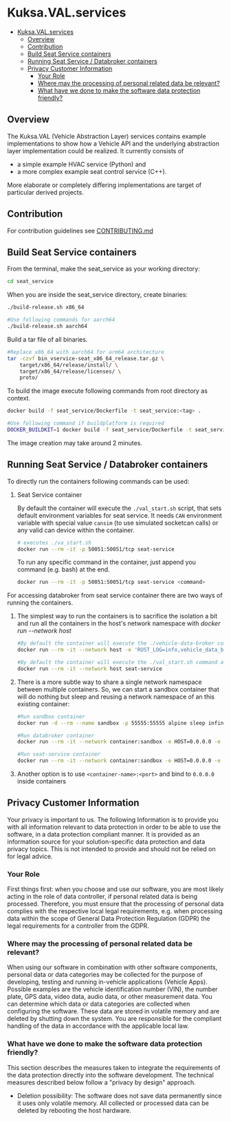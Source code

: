 # Kuksa.VAL.services

- [Kuksa.VAL.services](#kuksavalservices)
  - [Overview](#overview)
  - [Contribution](#contribution)
  - [Build Seat Service containers](#build-seat-service-containers)
  - [Running Seat Service / Databroker containers](#running-seat-service--databroker-containers)
  - [Privacy Customer Information](#privacy-customer-information)
    - [Your Role](#your-role)
    - [Where may the processing of personal related data be relevant?](#where-may-the-processing-of-personal-related-data-be-relevant)
    - [What have we done to make the software data protection friendly?](#what-have-we-done-to-make-the-software-data-protection-friendly)

## Overview

The Kuksa.VAL (Vehicle Abstraction Layer) services contains example implementations to show how a Vehicle API and the underlying abstraction layer implementation could be realized.
It currently consists of
* a simple example HVAC service (Python) and
* a more complex example seat control service (C++).
  
More elaborate or completely differing implementations are target of particular derived projects.


## Contribution

For contribution guidelines see [CONTRIBUTING.md](CONTRIBUTING.md)


## Build Seat Service containers

From the terminal, make the seat_service as your working directory:

``` bash
cd seat_service
```

When you are inside the seat_service directory, create binaries:

``` bash
./build-release.sh x86_64

#Use following commands for aarch64
./build-release.sh aarch64
```
Build a tar file of all binaries.
``` bash
#Replace x86_64 with aarch64 for arm64 architecture
tar -czvf bin_vservice-seat_x86_64_release.tar.gz \
    target/x86_64/release/install/ \
    target/x86_64/release/licenses/ \
    proto/
```
To build the image execute following commands from root directory as context.
``` bash
docker build -f seat_service/Dockerfile -t seat_service:<tag> .

#Use following command if buildplatform is required
DOCKER_BUILDKIT=1 docker build -f seat_service/Dockerfile -t seat_service:<tag> .
```
The image creation may take around 2 minutes.

## Running Seat Service / Databroker containers

To directly run the containers following commands can be used:

1. Seat Service container

   By default the container will execute the `./val_start.sh` script, that sets default environment variables for seat service.
   It needs `CAN` environment variable with special value `cansim` (to use simulated socketcan calls) or any valid can device within the container.

    ``` bash
    # executes ./va_start.sh
    docker run --rm -it -p 50051:50051/tcp seat-service
    ```

    To run any specific command in the container, just append you command (e.g. bash) at the end.

    ``` bash
    docker run --rm -it -p 50051:50051/tcp seat-service <command>
    ```


For accessing databroker from seat service container there are two ways of running the containers.

1. The simplest way to run the containers is to sacrifice the isolation a bit and run all the containers in the host's network namespace with <i>docker run --network host</i>

    ``` bash
    #By default the container will execute the ./vehicle-data-broker command as entrypoint.
    docker run --rm -it --network host -e 'RUST_LOG=info,vehicle_data_broker=debug' databroker
    ```

    ``` bash
    #By default the container will execute the ./val_start.sh command as entrypoint
    docker run --rm -it --network host seat-service
    ```

1. There is a more subtle way to share a single network namespace between multiple containers.
   So, we can start a sandbox container that will do nothing but sleep and reusing a network namespace of an this existing container:

    ``` bash
    #Run sandbox container
    docker run -d --rm --name sandbox -p 55555:55555 alpine sleep infinity
    ```

    ``` bash
    #Run databroker container
    docker run --rm -it --network container:sandbox -e HOST=0.0.0.0 -e PORT=55555 databroker
    ```

    ``` bash
    #Run seat-service container
    docker run --rm -it --network container:sandbox -e HOST=0.0.0.0 -e PORT=55555 -e PORT=50051  seat-service
    ```

1. Another option is to use `<container-name>:<port>` and bind to `0.0.0.0` inside containers


## Privacy Customer Information

Your privacy is important to us.
The following Information is to provide you with all information relevant to data protection in order to be able to use the software, in a data protection compliant manner.
It is provided as an information source for your solution-specific data protection and data privacy topics.
This is not intended to provide and should not be relied on for legal advice.

### Your Role

First things first: when you choose and use our software, you are most likely acting in the role of data controller, if personal related data is being processed.
Therefore, you must ensure that the processing of personal data complies with the respective local legal requirements,
e.g. when processing data within the scope of General Data Protection Regulation (GDPR) the legal requirements for a controller from the GDPR.

### Where may the processing of personal related data be relevant?

When using our software in combination with other software components, personal data or data categories may be collected for the purpose of developing, testing and running in-vehicle applications (Vehicle Apps).
Possible examples are the vehicle identification number (VIN), the number plate, GPS data, video data, audio data, or other measurement data.
You can determine which data or data categories are collected when configuring the software.
These data are stored in volatile memory and are deleted by shutting down the system.
You are responsible for the compliant handling of the data in accordance with the applicable local law.

### What have we done to make the software data protection friendly?

This section describes the measures taken to integrate the requirements of the data protection directly into the software development.
The technical measures described below follow a "privacy by design" approach.

- Deletion possibility: The software does not save data permanently since it uses only volatile memory. All collected or processed data can be deleted by rebooting the host hardware.
